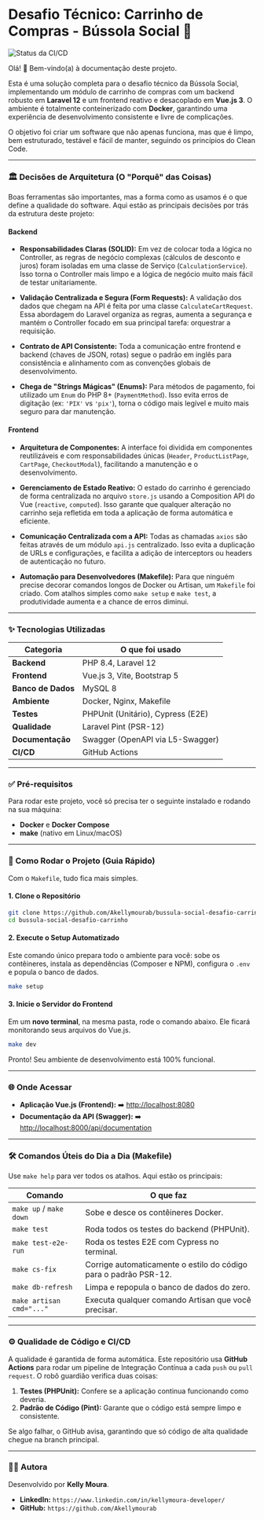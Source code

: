 # Desafio Técnico: Carrinho de Compras - Bússola Social 🛒

![Status da CI/CD](https://github.com/Akellymourab/bussula-social-desafio-carrinho/actions/workflows/ci.yml/badge.svg)

Olá! 👋 Bem-vindo(a) à documentação deste projeto.

Esta é uma solução completa para o desafio técnico da Bússola Social, implementando um módulo de carrinho de compras com um backend robusto em **Laravel 12** e um frontend reativo e desacoplado em **Vue.js 3**. O ambiente é totalmente conteinerizado com **Docker**, garantindo uma experiência de desenvolvimento consistente e livre de complicações.

O objetivo foi criar um software que não apenas funciona, mas que é limpo, bem estruturado, testável e fácil de manter, seguindo os princípios do Clean Code.

---

### 🏛️ Decisões de Arquitetura (O "Porquê" das Coisas)

Boas ferramentas são importantes, mas a forma como as usamos é o que define a qualidade do software. Aqui estão as principais decisões por trás da estrutura deste projeto:

#### Backend
-   **Responsabilidades Claras (SOLID):** Em vez de colocar toda a lógica no Controller, as regras de negócio complexas (cálculos de desconto e juros) foram isoladas em uma classe de Serviço (`CalculationService`). Isso torna o Controller mais limpo e a lógica de negócio muito mais fácil de testar unitariamente.

-   **Validação Centralizada e Segura (Form Requests):** A validação dos dados que chegam na API é feita por uma classe `CalculateCartRequest`. Essa abordagem do Laravel organiza as regras, aumenta a segurança e mantém o Controller focado em sua principal tarefa: orquestrar a requisição.

-   **Contrato de API Consistente:** Toda a comunicação entre frontend e backend (chaves de JSON, rotas) segue o padrão em inglês para consistência e alinhamento com as convenções globais de desenvolvimento.

-   **Chega de "Strings Mágicas" (Enums):** Para métodos de pagamento, foi utilizado um `Enum` do PHP 8+ (`PaymentMethod`). Isso evita erros de digitação (ex: `'PIX'` vs `'pix'`), torna o código mais legível e muito mais seguro para dar manutenção.

#### Frontend
-   **Arquitetura de Componentes:** A interface foi dividida em componentes reutilizáveis e com responsabilidades únicas (`Header`, `ProductListPage`, `CartPage`, `CheckoutModal`), facilitando a manutenção e o desenvolvimento.

-   **Gerenciamento de Estado Reativo:** O estado do carrinho é gerenciado de forma centralizada no arquivo `store.js` usando a Composition API do Vue (`reactive`, `computed`). Isso garante que qualquer alteração no carrinho seja refletida em toda a aplicação de forma automática e eficiente.

-   **Comunicação Centralizada com a API:** Todas as chamadas `axios` são feitas através de um módulo `api.js` centralizado. Isso evita a duplicação de URLs e configurações, e facilita a adição de interceptors ou headers de autenticação no futuro.

-   **Automação para Desenvolvedores (Makefile):** Para que ninguém precise decorar comandos longos de Docker ou Artisan, um `Makefile` foi criado. Com atalhos simples como `make setup` e `make test`, a produtividade aumenta e a chance de erros diminui.

---

### ✨ Tecnologias Utilizadas

| Categoria          | O que foi usado                         |
| ------------------ | --------------------------------------- |
| **Backend** | PHP 8.4, Laravel 12                     |
| **Frontend** | Vue.js 3, Vite, Bootstrap 5             |
| **Banco de Dados** | MySQL 8                                 |
| **Ambiente** | Docker, Nginx, Makefile                 |
| **Testes** | PHPUnit (Unitário), Cypress (E2E)       |
| **Qualidade** | Laravel Pint (PSR-12)                   |
| **Documentação** | Swagger (OpenAPI via L5-Swagger)        |
| **CI/CD** | GitHub Actions                          |

---

### ✅ Pré-requisitos

Para rodar este projeto, você só precisa ter o seguinte instalado e rodando na sua máquina:

-   **Docker** e **Docker Compose**
-   **make** (nativo em Linux/macOS)

---

### 🚀 Como Rodar o Projeto (Guia Rápido)

Com o `Makefile`, tudo fica mais simples.

#### 1. Clone o Repositório
```bash
git clone https://github.com/Akellymourab/bussula-social-desafio-carrinho.git
cd bussula-social-desafio-carrinho
```

#### 2. Execute o Setup Automatizado
Este comando único prepara todo o ambiente para você: sobe os contêineres, instala as dependências (Composer e NPM), configura o `.env` e popula o banco de dados.
```bash
make setup
```

#### 3. Inicie o Servidor do Frontend
Em um **novo terminal**, na mesma pasta, rode o comando abaixo. Ele ficará monitorando seus arquivos do Vue.js.
```bash
make dev
```

Pronto! Seu ambiente de desenvolvimento está 100% funcional.

---

### 🌐 Onde Acessar

-   **Aplicação Vue.js (Frontend):** ➡️ [http://localhost:8080](http://localhost:8080)
-   **Documentação da API (Swagger):** ➡️ [http://localhost:8000/api/documentation](http://localhost:8000/api/documentation)

---

### 🛠️ Comandos Úteis do Dia a Dia (Makefile)

Use `make help` para ver todos os atalhos. Aqui estão os principais:

| Comando | O que faz |
|---|---|
| `make up` / `make down` | Sobe e desce os contêineres Docker. |
| `make test` | Roda todos os testes do backend (PHPUnit). |
| `make test-e2e-run` | Roda os testes E2E com Cypress no terminal. |
| `make cs-fix` | Corrige automaticamente o estilo do código para o padrão PSR-12. |
| `make db-refresh`| Limpa e repopula o banco de dados do zero. |
| `make artisan cmd="..."` | Executa qualquer comando Artisan que você precisar. |

---

### ⚙️ Qualidade de Código e CI/CD

A qualidade é garantida de forma automática. Este repositório usa **GitHub Actions** para rodar um pipeline de Integração Contínua a cada `push` ou `pull request`. O robô guardião verifica duas coisas:

1.  **Testes (PHPUnit):** Confere se a aplicação continua funcionando como deveria.
2.  **Padrão de Código (Pint):** Garante que o código está sempre limpo e consistente.

Se algo falhar, o GitHub avisa, garantindo que só código de alta qualidade chegue na branch principal.

---

### 👩‍💻 Autora

Desenvolvido por **Kelly Moura**.

-   **LinkedIn:** `https://www.linkedin.com/in/kellymoura-developer/`
-   **GitHub:** `https://github.com/Akellymourab`
